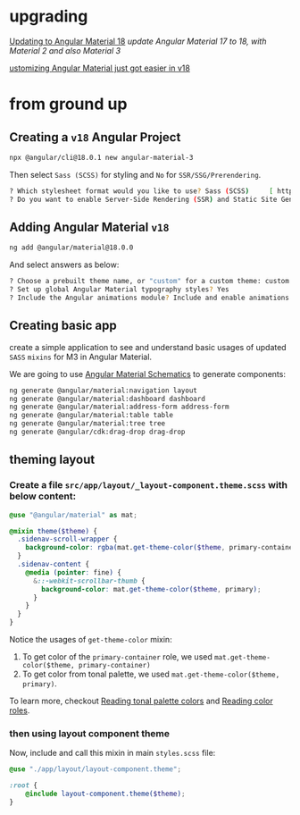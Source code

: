 
# upgrading
[Updating to Angular Material 18](https://angular-material.dev/articles/updating-to-angular-material-18)
_update Angular Material 17 to 18, with Material 2 and also Material 3_

[ustomizing Angular Material just got easier in v18](https://www.youtube.com/watch?v=DpCwKpZlcbg)


# from ground up
## Creating a `v18` Angular Project

```bash
npx @angular/cli@18.0.1 new angular-material-3
```

Then select `Sass (SCSS)` for styling and `No` for `SSR/SSG/Prerendering`.

```bash
? Which stylesheet format would you like to use? Sass (SCSS)     [ https://sass-lang.com/documentation/syntax#scss ]
? Do you want to enable Server-Side Rendering (SSR) and Static Site Generation (SSG/Prerendering)? No
```

## Adding Angular Material `v18`

```bash
ng add @angular/material@18.0.0
```

And select answers as below:

```bash
? Choose a prebuilt theme name, or "custom" for a custom theme: custom
? Set up global Angular Material typography styles? Yes
? Include the Angular animations module? Include and enable animations
```

## Creating basic app

create a simple application to see and understand basic usages of updated `SASS` `mixins` for M3 in Angular Material.

We are going to use [Angular Material Schematics](https://material.angular.io/guide/schematics) to generate components:

```bash
ng generate @angular/material:navigation layout
ng generate @angular/material:dashboard dashboard
ng generate @angular/material:address-form address-form
ng generate @angular/material:table table
ng generate @angular/material:tree tree
ng generate @angular/cdk:drag-drop drag-drop
```

## theming layout

### Create a file `src/app/layout/_layout-component.theme.scss` with below content:

```scss
@use "@angular/material" as mat;

@mixin theme($theme) {
  .sidenav-scroll-wrapper {
    background-color: rgba(mat.get-theme-color($theme, primary-container), 0.75);
  }
  .sidenav-content {
    @media (pointer: fine) {
      &::-webkit-scrollbar-thumb {
        background-color: mat.get-theme-color($theme, primary);
      }
    }
  }
}
```

Notice the usages of `get-theme-color` mixin:

1. To get color of the `primary-container` role, we used `mat.get-theme-color($theme, primary-container)`
2. To get color from tonal palette, we used `mat.get-theme-color($theme, primary)`.

To learn more, checkout [Reading tonal palette colors](https://material.angular.io/guide/material-3#reading-tonal-palette-colors) and [Reading color roles](https://material.angular.io/guide/material-3#reading-color-roles).

### then using layout component theme

Now, include and call this mixin in main `styles.scss` file:

```scss
@use "./app/layout/layout-component.theme";

:root {
    @include layout-component.theme($theme);
}
```

